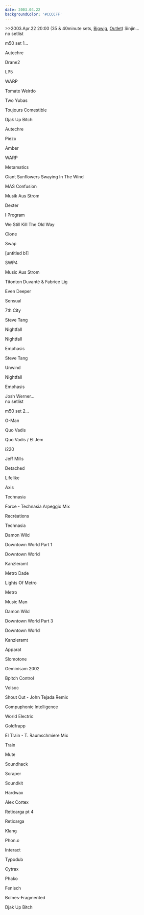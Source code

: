 ```yaml
---
date: 2003.04.22
backgroundColor: '#CCCCFF'
---
```


\>>2003.Apr.22 20:00 (35 & 40minute sets, [Bigwig](http://www.bigwignightclub.com/), [Outlet](http://www.illmeasures.com/)) Sinjin...  
no setlist  

m50 set 1...

Autechre

Drane2

LP5

WARP

Tomato Weirdo

Two Yubas

Toujours Comestible

Djak Up Bitch

Autechre

Piezo

Amber

WARP

Metamatics

Giant Sunflowers Swaying In The Wind

MAS Confusion

Musik Aus Strom

Dexter

I Program

We Still Kill The Old Way

Clone

Swap

\[untitled b1\]

SWP4

Music Aus Strom

Titonton Duvanté & Fabrice Lig

Even Deeper

Sensual

7th City

Steve Tang

Nightfall

Nightfall

Emphasis

Steve Tang

Unwind

Nightfall

Emphasis

Josh Werner...  
no setlist  

m50 set 2...

G-Man

Quo Vadis

Quo Vadis / El Jem

i220

Jeff Mills

Detached

Lifelike

Axis

Technasia

Force - Technasia Arpeggio Mix

Recréations

Technasia

Damon Wild

Downtown World Part 1

Downtown World

Kanzleramt

Metro Dade

Lights Of Metro

Metro

Music Man

Damon Wild

Downtown World Part 3

Downtown World

Kanzleramt

Apparat

Slomotone

Geminisam 2002

Bpitch Control

Volsoc

Shout Out - John Tejada Remix

Compuphonic Intelligence

World Electric

Goldfrapp

El Train - T. Raumschmiere Mix

Train

Mute

Soundhack

Scraper

Soundkit

Hardwax

Alex Cortex

Reticarga pt 4

Reticarga

Klang

Phon.o

Interact

Typodub

Cytrax

Phako

Fenisch

Bolnes-Fragmented

Djak Up Bitch